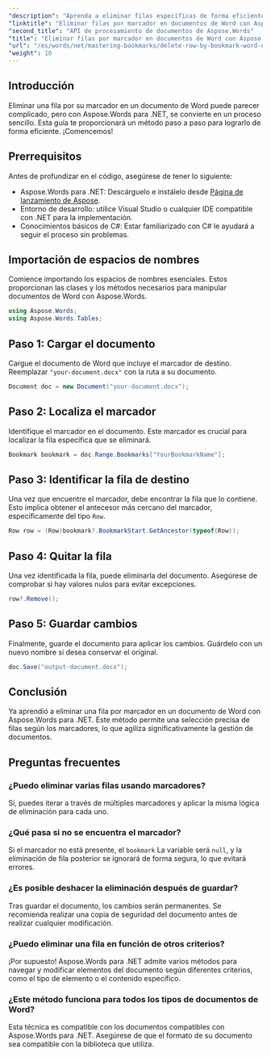 ```yaml
---
"description": "Aprenda a eliminar filas específicas de forma eficiente en documentos de Word mediante marcadores con Aspose.Words para .NET. Esta guía paso a paso explica cómo cargar documentos."
"linktitle": "Eliminar filas por marcador en documentos de Word con Aspose.Words para .NET"
"second_title": "API de procesamiento de documentos de Aspose.Words"
"title": "Eliminar filas por marcador en documentos de Word con Aspose.Words para .NET"
"url": "/es/words/net/mastering-bookmarks/delete-row-by-bookmark-word-documents/"
"weight": 10
---
```


## Introducción

Eliminar una fila por su marcador en un documento de Word puede parecer complicado, pero con Aspose.Words para .NET, se convierte en un proceso sencillo. Esta guía te proporcionará un método paso a paso para lograrlo de forma eficiente. ¡Comencemos!

## Prerrequisitos

Antes de profundizar en el código, asegúrese de tener lo siguiente:

- Aspose.Words para .NET: Descárguelo e instálelo desde [Página de lanzamiento de Aspose](https://releases.aspose.com/words/net/).
- Entorno de desarrollo: utilice Visual Studio o cualquier IDE compatible con .NET para la implementación.
- Conocimientos básicos de C#: Estar familiarizado con C# le ayudará a seguir el proceso sin problemas.

## Importación de espacios de nombres

Comience importando los espacios de nombres esenciales. Estos proporcionan las clases y los métodos necesarios para manipular documentos de Word con Aspose.Words.

```csharp
using Aspose.Words;
using Aspose.Words.Tables;
```

## Paso 1: Cargar el documento

Cargue el documento de Word que incluye el marcador de destino. Reemplazar `"your-document.docx"` con la ruta a su documento.

```csharp
Document doc = new Document("your-document.docx");
```

## Paso 2: Localiza el marcador

Identifique el marcador en el documento. Este marcador es crucial para localizar la fila específica que se eliminará.

```csharp
Bookmark bookmark = doc.Range.Bookmarks["YourBookmarkName"];
```

## Paso 3: Identificar la fila de destino

Una vez que encuentre el marcador, debe encontrar la fila que lo contiene. Esto implica obtener el antecesor más cercano del marcador, específicamente del tipo `Row`.

```csharp
Row row = (Row)bookmark?.BookmarkStart.GetAncestor(typeof(Row));
```

## Paso 4: Quitar la fila

Una vez identificada la fila, puede eliminarla del documento. Asegúrese de comprobar si hay valores nulos para evitar excepciones.

```csharp
row?.Remove();
```

## Paso 5: Guardar cambios

Finalmente, guarde el documento para aplicar los cambios. Guárdelo con un nuevo nombre si desea conservar el original.

```csharp
doc.Save("output-document.docx");
```

## Conclusión

Ya aprendió a eliminar una fila por marcador en un documento de Word con Aspose.Words para .NET. Este método permite una selección precisa de filas según los marcadores, lo que agiliza significativamente la gestión de documentos.

## Preguntas frecuentes

### ¿Puedo eliminar varias filas usando marcadores?

Sí, puedes iterar a través de múltiples marcadores y aplicar la misma lógica de eliminación para cada uno.

### ¿Qué pasa si no se encuentra el marcador?

Si el marcador no está presente, el `bookmark` La variable será `null`, y la eliminación de fila posterior se ignorará de forma segura, lo que evitará errores.

### ¿Es posible deshacer la eliminación después de guardar?

Tras guardar el documento, los cambios serán permanentes. Se recomienda realizar una copia de seguridad del documento antes de realizar cualquier modificación.

### ¿Puedo eliminar una fila en función de otros criterios?

¡Por supuesto! Aspose.Words para .NET admite varios métodos para navegar y modificar elementos del documento según diferentes criterios, como el tipo de elemento o el contenido específico.

### ¿Este método funciona para todos los tipos de documentos de Word?

Esta técnica es compatible con los documentos compatibles con Aspose.Words para .NET. Asegúrese de que el formato de su documento sea compatible con la biblioteca que utiliza.